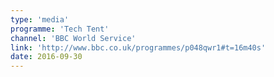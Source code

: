 ```yaml
---
type: 'media'
programme: 'Tech Tent'
channel: 'BBC World Service'
link: 'http://www.bbc.co.uk/programmes/p048qwr1#t=16m40s'
date: 2016-09-30
---
```

